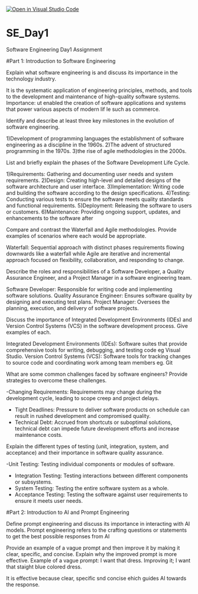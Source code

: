 [![Open in Visual Studio Code](https://classroom.github.com/assets/open-in-vscode-2e0aaae1b6195c2367325f4f02e2d04e9abb55f0b24a779b69b11b9e10269abc.svg)](https://classroom.github.com/online_ide?assignment_repo_id=15578469&assignment_repo_type=AssignmentRepo)
# SE_Day1
Software Engineering Day1 Assignment

#Part 1: Introduction to Software Engineering

Explain what software engineering is and discuss its importance in the technology industry.

 It is the systematic application of engineering principles, methods, and tools to the development and maintenance of high-quality software systems.
 Importance: ut enabled the creation of software applications and systems that power various aspects of modern lif le such as commerce.

Identify and describe at least three key milestones in the evolution of software engineering.

  1)Development of programming languages the establishment of software engineering as a discipline in the 1960s.
  2)The advent of structured programming in the 1970s.
  3)the rise of agile methodologies in the 2000s.


List and briefly explain the phases of the Software Development Life Cycle.

 1)Requirements: Gathering and documenting user needs and system requirements.
2)Design: Creating high-level and detailed designs of the software architecture and user 
interface.
3)Implementation: Writing code and building the software according to the design specifications.
4)Testing: Conducting various tests to ensure the software meets quality standards and functional requirements.
5)Deployment: Releasing the software to users or customers.
6)Maintenance: Providing ongoing support, updates, and enhancements to the software after


Compare and contrast the Waterfall and Agile methodologies. Provide examples of scenarios where each would be appropriate.

Waterfall: Sequential approach with distinct phases requirements flowing downwards like a waterfall while Agile are iterative and incremental approach focused on flexibility, collaboration, and responding to change.

Describe the roles and responsibilities of a Software Developer, a Quality Assurance Engineer, and a Project Manager in a software engineering team.

  Software Developer: Responsible for writing code and implementing software solutions.
  Quality Assurance Engineer: Ensures software quality by designing and executing test plans. 
  Project Manager: Oversees the planning, execution, and delivery of software projects.


Discuss the importance of Integrated Development Environments (IDEs) and Version Control Systems (VCS) in the software development process. Give examples of each.

  Integrated Development Environments (IDEs): Software suites that provide comprehensive tools for writing, debugging, and testing code eg Visual Studio.
  Version Control Systems (VCS): Software tools for tracking changes to source code and coordinating work among team members eg. Git


What are some common challenges faced by software engineers? Provide strategies to overcome these challenges.

  -Changing Requirements: Requirements may change during the development cycle, leading to scope creep and project delays.
 - Tight Deadlines: Pressure to deliver software products on schedule can result in rushed development and compromised quality.
 - Technical Debt: Accrued from shortcuts or suboptimal solutions, technical debt can 
impede future development efforts and increase maintenance costs.

Explain the different types of testing (unit, integration, system, and acceptance) and their importance in software quality assurance.

  -Unit Testing: Testing individual components or modules of software.
- Integration Testing: Testing interactions between different components or subsystems.
 - System Testing: Testing the entire software system as a whole.
 - Acceptance Testing: Testing the software against user requirements to ensure it meets user needs.


#Part 2: Introduction to AI and Prompt Engineering


Define prompt engineering and discuss its importance in interacting with AI models.
 Prompt engineering refers to the  crafting questions or statements to get the best 
possible responses from AI





Provide an example of a vague prompt and then improve it by making it clear, specific, and concise. Explain why the improved prompt is more effective.
Example of a vague prompt: I want that dress.
Improving it; I want that staight blue colored dress. 

 It is effective because clear, specific snd concise ehich guides AI towards the response.
